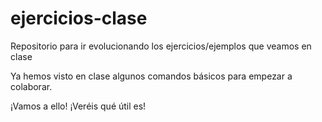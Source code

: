 # ejercicios-clase
Repositorio para ir evolucionando los ejercicios/ejemplos que veamos en clase

Ya hemos visto en clase algunos comandos básicos para empezar a colaborar.

¡Vamos a ello! ¡Veréis qué útil es!
